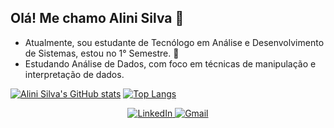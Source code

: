 ## Olá! Me chamo Alini Silva  👋

- Atualmente, sou estudante de Tecnólogo em Análise e Desenvolvimento de Sistemas, estou no 1° Semestre. 🌱 
- Estudando Análise de Dados, com foco em técnicas de manipulação e interpretação de dados.

[![Alini Silva's GitHub stats](https://github-readme-stats.vercel.app/api?username=Alini-Silva&show_icons=true&theme=dracula)](https://github.com/Alini-Silva/github-readme-stats)
[![Top Langs](https://github-readme-stats.vercel.app/api/top-langs/?username=Alini-Silva&layout=compact&show_icons=true&theme=dracula)](https://github.com/Alini-Silva/github-readme-stats)

<div style="text-align: center;"> 
  <a href="https://www.linkedin.com/in/alini-silva/" target="_blank">
      <img src="https://img.shields.io/badge/LinkedIn-0077B5?style=for-the-badge&logo=linkedin&logoColor=white" alt="LinkedIn">
  </a>
  <a href="mailto:alini.silva2005@gmail.com" target="_blank">
    <img src="https://img.shields.io/badge/Gmail-D14836?style=for-the-badge&logo=gmail&logoColor=white" alt="Gmail">
  </a>
</div>
